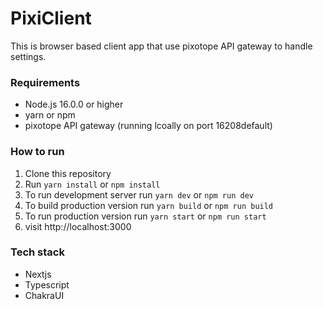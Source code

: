# PixiClient

This is browser based client app that use pixotope API gateway to handle settings.

### Requirements

- Node.js 16.0.0 or higher
- yarn or npm
- pixotope API gateway (running lcoally on port 16208default)

### How to run

1. Clone this repository
2. Run `yarn install` or `npm install`
3. To run development server run `yarn dev` or `npm run dev`
4. To build production version run `yarn build` or `npm run build`
5. To run production version run `yarn start` or `npm run start`
6. visit http://localhost:3000

### Tech stack

- Nextjs
- Typescript
- ChakraUI
